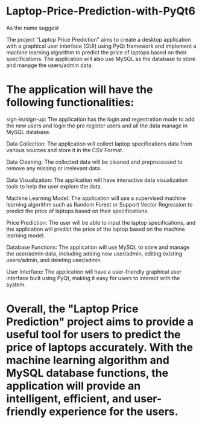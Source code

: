 # Laptop-Price-Prediction-with-PyQt6
As the name suggest 

The project "Laptop Price Prediction" aims to create a desktop application with a graphical user interface (GUI) using PyQt framework and implement a machine learning algorithm to predict the price of laptops based on their specifications. The application will also use MySQL as the database to store and manage the users/admin data.

# The application will have the following functionalities:
sign-in/sign-up: The application has the login and regestration mode to add the new users and login the pre register users and all the data manage in MySQL database.

Data Collection: The application will collect laptop specifications data from various sources and store it in the CSV Format.

Data Cleaning: The collected data will be cleaned and preprocessed to remove any missing or irrelevant data.

Data Visualization: The application will have interactive data visualization tools to help the user explore the data.

Machine Learning Model: The application will use a supervised machine learning algorithm such as Random Forest or Support Vector Regression to predict the price of laptops based on their specifications.

Price Prediction: The user will be able to input the laptop specifications, and the application will predict the price of the laptop based on the machine learning model.

Database Functions: The application will use MySQL to store and manage the user/admin data, including adding new user/admin, editing existing users/admin, and deleting user/admin.

User Interface: The application will have a user-friendly graphical user interface built using PyQt, making it easy for users to interact with the system.

# Overall, the "Laptop Price Prediction" project aims to provide a useful tool for users to predict the price of laptops accurately. With the machine learning algorithm and MySQL database functions, the application will provide an intelligent, efficient, and user-friendly experience for the users.





